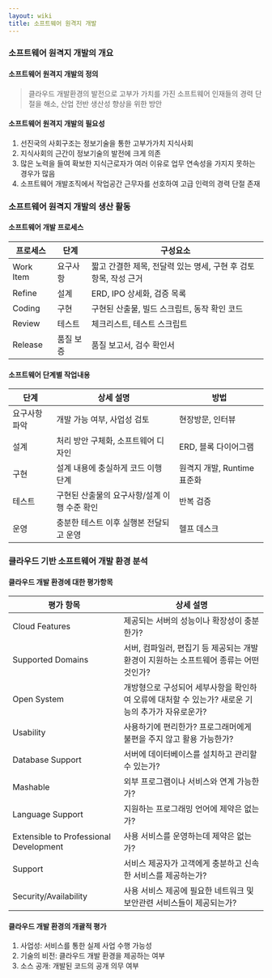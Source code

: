 ```yaml
---
layout: wiki
title: 소프트웨어 원격지 개발
---
```


### 소프트웨어 원격지 개발의 개요
#### 소프트웨어 원격지 개발의 정의
> 클라우드 개발환경의 발전으로 고부가 가치를 가진 소프트웨어 인재들의 경력 단절을 해소, 산업 전반 생산성 향상을 위한 방안

#### 소프트웨어 원격지 개발의 필요성
1. 선진국의 사회구조는 정보기술을 통한 고부가가치 지식사회
1. 지식사회의 근간이 정보기술의 발전에 크게 의존
1. 많은 노력을 들여 확보한 지식근로자가 여러 이유로 업무 연속성을 가지지 못하는 경우가 많음
1. 소프트웨어 개발조직에서 작업공간 근무자를 선호하여 고급 인력의 경력 단절 존재

### 소프트웨어 원격지 개발의 생산 활동
#### 소프트웨어 개발 프로세스

|프로세스|단계|구성요소|
|------|---|------|
|Work Item|요구사항|짧고 간결한 제목, 전달력 있는 명세, 구현 후 검토 항목, 작성 근거|
|Refine|설계|ERD, IPO 상세화, 검증 목록|
|Coding|구현|구현된 산출물, 빌드 스크립트, 동작 확인 코드|
|Review|테스트|체크리스트, 테스트 스크립트|
|Release|품질 보증|품질 보고서, 검수 확인서|

#### 소프트웨어 단계별 작업내용

|단계|상세 설명|방법|
|---|-------|---|
|요구사항 파악|개발 가능 여부, 사업성 검토|현장방문, 인터뷰|
|설계|처리 방안 구체화, 소프트웨어 디자인|ERD, 블록 다이어그램|
|구현|설계 내용에 충실하게 코드 이행 단계|원격지 개발, Runtime 표준화|
|테스트|구현된 산출물의 요구사항/설계 이행 수준 확인|반복 검증|
|운영|충분한 테스트 이후 실행본 전달되고 운영|헬프 데스크|

### 클라우드 기반 소프트웨어 개발 환경 분석
#### 클라우드 개발 환경에 대한 평가항목

|평가 항목|상세 설명|
|-------|------|
|Cloud Features|제공되는 서버의 성능이나 확장성이 충분한가?|
|Supported Domains|서버, 컴파일러, 편집기 등 제공되는 개발환경이 지원하는 소프트웨어 종류는 어떤 것인가?|
|Open System|개방형으로 구성되어 세부사항을 확인하여 오류에 대처할 수 있는가? 새로운 기능의 추가가 자유로운가?|
|Usability|사용하기에 편리한가? 프로그래머에게 불편을 주지 않고 활용 가능한가?|
|Database Support|서버에 데이터베이스를 설치하고 관리할 수 있는가?|
|Mashable|외부 프로그램이나 서비스와 연계 가능한가?|
|Language Support|지원하는 프로그래밍 언어에 제약은 없는가?|
|Extensible to Professional Development|사용 서비스를 운영하는데 제약은 없는가?|
|Support|서비스 제공자가 고객에게 충분하고 신속한 서비스를 제공하는가?|
|Security/Availability|사용 서비스 제공에 필요한 네트워크 및 보안관련 서비스들이 제공되는가?|

#### 클라우드 개발 환경의 개괄적 평가
1. 사업성: 서비스를 통한 실제 사업 수행 가능성
1. 기술의 비전: 클라우드 개발 환경을 제공하는 여부
1. 소스 공개: 개발된 코드의 공개 의무 여부
